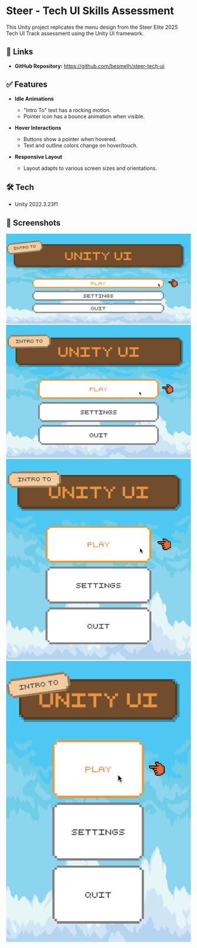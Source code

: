 # Steer - Tech UI Skills Assessment

This Unity project replicates the menu design from the Steer Elite 2025 Tech UI Track assessment using the Unity UI framework.

## 🔗 Links

- **GitHub Repository:** https://github.com/besmelh/steer-tech-ui

## ✅ Features

- **Idle Animations**

  - "Intro To" text has a rocking motion.
  - Pointer icon has a bounce animation when visible.

- **Hover Interactions**

  - Buttons show a pointer when hovered.
  - Text and outline colors change on hover/touch.

- **Responsive Layout**
  - Layout adapts to various screen sizes and orientations.

## 🛠 Tech

- Unity 2022.3.23f1

## 📸 Screenshots

![1700x850](screenshots/1700x850.png)
![1690x1200](screenshots/1690x1200.png)
![1100x1200](screenshots/1100x1200.png)
![800x1200](screenshots/800x1200.png)
